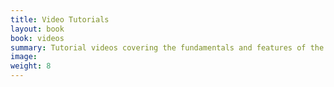 ```yaml
---
title: Video Tutorials
layout: book
book: videos
summary: Tutorial videos covering the fundamentals and features of the Form.io platform.
image:
weight: 8
---
```

